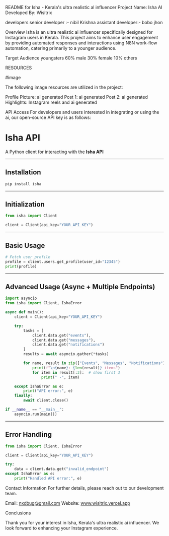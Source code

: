 
README for Isha - Kerala's ultra realistic al influencer
Project Name: Isha AI
Developed By: Wisitrix

developers 
senior developer :- nibil Krishna 
assistant developer:- bobo jhon 

Overview
Isha is an ultra realistic ai influencer specifically designed for Instagram users in Kerala. This project aims to enhance user engagement by providing automated responses and interactions using N8N work-flow automation, catering primarily to a younger audience.


Target Audience
youngsters 
60% male
30% female
10% others 

RESOURCES 

#image

The following image resources are utilized in the project:

Profile Picture: ai generated 
Post 1: ai generated 
Post 2: ai generated 
Highlights: Instagram reels and ai generated 


API Access
For developers and users interested in integrating or using the ai, our open-source API key is as follows:


# Isha API

A Python client for interacting with the **Isha API**

---

## Installation

```bash
pip install isha
```

---

## Initialization

```python
from isha import Client

client = Client(api_key="YOUR_API_KEY")
```

---

## Basic Usage

```python
# Fetch user profile
profile = client.users.get_profile(user_id="12345")
print(profile)
```

---

## Advanced Usage (Async + Multiple Endpoints)

```python
import asyncio
from isha import Client, IshaError

async def main():
    client = Client(api_key="YOUR_API_KEY")

    try:
        tasks = [
            client.data.get("events"),
            client.data.get("messages"),
            client.data.get("notifications")
        ]
        results = await asyncio.gather(*tasks)

        for name, result in zip(["Events", "Messages", "Notifications"], results):
            print(f"\n{name}: {len(result)} items")
            for item in result[:3]:  # show first 3
                print(" -", item)

    except IshaError as e:
        print("API error:", e)
    finally:
        await client.close()

if __name__ == "__main__":
    asyncio.run(main())
```

---

## Error Handling

``` python
from isha import Client, IshaError

client = Client(api_key="YOUR_API_KEY")

try:
    data = client.data.get("invalid_endpoint")
except IshaError as e:
    print("Handled API error:", e)
```

Contact Information
For further details, please reach out to our development team.

Email: nxdbug@gmail.com
Website: www.wisitrix.vercel.app

Conclusions 

Thank you for your interest in Isha, Kerala's ultra realistic ai influencer. We look forward to enhancing your Instagram experience.
